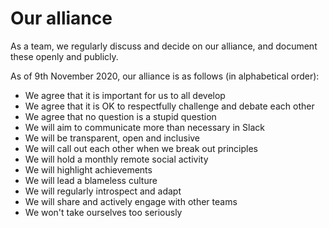# Our alliance

As a team, we regularly discuss and decide on our alliance, and document these openly and publicly.

As of 9th November 2020, our alliance is as follows (in alphabetical order):

- We agree that it is important for us to all develop
- We agree that it is OK to respectfully challenge and debate each other
- We agree that no question is a stupid question
- We will aim to communicate more than necessary in Slack
- We will be transparent, open and inclusive
- We will call out each other when we break out principles
- We will hold a monthly remote social activity
- We will highlight achievements
- We will lead a blameless culture
- We will regularly introspect and adapt
- We will share and actively engage with other teams
- We won't take ourselves too seriously
